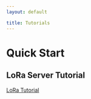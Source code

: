 ```yaml
---
layout: default

title: Tutorials
---
```

# Quick Start

## LoRa Server Tutorial
[LoRa Tutorial](https://otagopolytechnic.github.io/DunedinIoT/tutorials/loraserverTutorial.html)